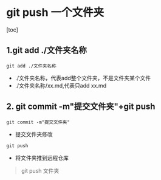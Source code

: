 # git push 一个文件夹
[toc]
## 1.git add ./文件夹名称 
```
git add ./文件夹名称
```
- ./文件夹名称，代表add整个文件夹，不是文件夹某个文件
- ./文件夹名称/xx.md,代表只add xx.md
## 2. git commit -m"提交文件夹"+git push
```
git commit -m"提交文件夹"
```
- 提交文件夹修改
```
git push
``` 
- 将文件夹推到远程仓库
>git push 文件夹